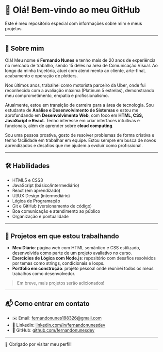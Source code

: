 # 👋 Olá! Bem-vindo ao meu GitHub

Este é meu repositório especial com informações sobre mim e meus projetos.

---

## 👤 Sobre mim

Olá! Meu nome é **Fernando Nunes** e tenho mais de 20 anos de experiência no mercado de trabalho, sendo 15 deles na área de Comunicação Visual. Ao longo da minha trajetória, atuei com atendimento ao cliente, arte-final, acabamento e operação de plotters.

Nos últimos anos, trabalhei como motorista parceiro da Uber, onde fui reconhecido com a avaliação máxima (Platinum 5 estrelas), demonstrando meu comprometimento, empatia e profissionalismo.

Atualmente, estou em transição de carreira para a área de tecnologia. Sou estudante de **Análise e Desenvolvimento de Sistemas** e estou me aprofundando em **Desenvolvimento Web**, com foco em **HTML, CSS, JavaScript e React**. Tenho interesse em criar interfaces intuitivas e funcionais, além de aprender sobre **cloud computing**.

Sou uma pessoa proativa, gosto de resolver problemas de forma criativa e tenho facilidade em trabalhar em equipe. Estou sempre em busca de novos aprendizados e desafios que me ajudem a evoluir como profissional.

---

## 🛠️ Habilidades

* HTML5 e CSS3
* JavaScript (básico/intermediário)
* React (em aprendizado)
* UI/UX Design (intermediário)
* Lógica de Programação
* Git e GitHub (versionamento de código)
* Boa comunicação e atendimento ao público
* Organização e pontualidade

---

## 🚀 Projetos em que estou trabalhando

* **Meu Diário**: página web com HTML semântico e CSS estilizado, desenvolvida como parte de um projeto avaliativo no curso.
* **Exercícios de Lógica com Node.js**: repositório com desafios resolvidos por temas como strings, condicionais e loops.
* **Portfolio em construção**: projeto pessoal onde reunirei todos os meus trabalhos como desenvolvedor.

> Em breve, mais projetos serão adicionados!

---

## 📬 Como entrar em contato

* ✉️ Email: [fernandonunes198326@gmail.com](mailto:fernandonunes.dev@gmail.com)
* 💼 LinkedIn: [linkedin.com/in/fernandonunesdev](https://linkedin.com/in/fernandonunesdev)
* 📁 GitHub: [github.com/fernandonunesdev](https://github.com/fernandonunesdev)

---

🌟 Obrigado por visitar meu perfil!
